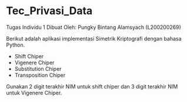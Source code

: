 # Tec_Privasi_Data

Tugas Individu 1 
Dibuat Oleh:
Pungky Bintang Alamsyach (L200200269)



Berikut adalah aplikasi implementasi Simetrik Kriptografi dengan bahasa Python.
- Shift Chiper
- Vigenere Chiper
- Substitution Chiper
- Transposition Chiper

Gunakan 2 digit terakhir NIM untuk shift chiper dan 3 digit terakhir NIM untuk Vigenere Chiper.
